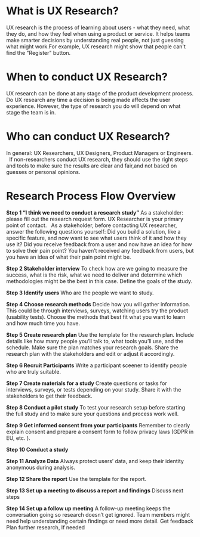# What is UX Research? 
UX research is the process of learning about users - what they need, what they do, and how they feel when using a product or service.
It helps teams make smarter decisions by understanding real people, not just guessing what might work.For example, UX research might show that people can't find the "Register" button.

# When to conduct UX Research? 
UX research can be done at any stage of the product development process. Do UX research any time a decision is being made affects the user experience. 
However, the type of research you do will depend on what stage the team is in.

# Who can conduct UX Research? 
In general: UX Researchers, UX Designers, Product Managers or Engineers.  
If non-researchers conduct UX research, they should use the right steps and tools to make sure the results are clear and fair,and not based on guesses or personal opinions.

# Research Process Flow Overview

**Step 1 “I think we need to conduct a research study”**
As a stakeholder: please fill out the research request form. UX Researcher is your primary point of contact.   
As a stakeholder, before contacting UX researcher, answer the following questions yourself: 
Did you build a solution, like a specific feature, and now want to see what users think of it and how they use it?
Did you receive feedback from a user and now have an idea for how to solve their pain point?
You haven’t received any feedback from users, but you have an idea of what their pain point might be.

**Step 2 Stakeholder interview**
To check how are we going to measure the success, what is the risk, what we need to deliver and determine which methodologies might be the best in this case.
Define the goals of the study.

**Step 3 Identify users**
Who are the people we want to study.

**Step 4 Choose research methods**
Decide how you will gather information. This could be through interviews, surveys, watching users try the product (usability tests). 
Choose the methods that best fit what you want to learn and how much time you have.

**Step 5 Create research plan**
Use the template for the research plan.
Include details like how many people you’ll talk to, what tools you’ll use, and the schedule.
Make sure the plan matches your research goals.
Share the research plan with the stakeholders and edit or adjust it accordingly.

**Step 6 Recruit Participants**
Write a participant sceener to identify people who are truly suitable.

**Step 7 Create materials for a study**
Create questions or tasks for interviews, surveys, or tests depending on your study. Share it with the stakeholders to get their feedback.

**Step 8 Conduct a pilot study**
To test your research setup before starting the full study and to make sure your questions and process work well.

**Step 9 Get informed consent from your participants**
Remember to clearly explain consent and prepare a consent form to follow privacy laws (GDPR in EU, etc. ).

**Step 10 Conduct a study**

**Step 11 Analyze Data**
Always protect users’ data, and keep their identity anonymous during analysis.

**Step 12 Share the report**
Use the template for the report.

**Step 13 Set up a meeting to discuss a report and findings**
Discuss next steps

**Step 14 Set up a follow up meeting**
A follow-up meeting keeps the conversation going so research doesn’t get ignored.
Team members might need help understanding certain findings or need more detail.
Get feedback
Plan further research, If needed


























